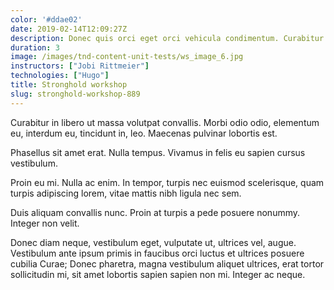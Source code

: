 ```yaml
---
color: '#ddae02'
date: 2019-02-14T12:09:27Z
description: Donec quis orci eget orci vehicula condimentum. Curabitur in libero ut massa volutpat convallis.
duration: 3
image: /images/tnd-content-unit-tests/ws_image_6.jpg
instructors: ["Jobi Rittmeier"]
technologies: ["Hugo"]
title: Stronghold workshop
slug: stronghold-workshop-889
---
```

Curabitur in libero ut massa volutpat convallis. Morbi odio odio, elementum eu, interdum eu, tincidunt in, leo. Maecenas pulvinar lobortis est.

Phasellus sit amet erat. Nulla tempus. Vivamus in felis eu sapien cursus vestibulum.

Proin eu mi. Nulla ac enim. In tempor, turpis nec euismod scelerisque, quam turpis adipiscing lorem, vitae mattis nibh ligula nec sem.

Duis aliquam convallis nunc. Proin at turpis a pede posuere nonummy. Integer non velit.

Donec diam neque, vestibulum eget, vulputate ut, ultrices vel, augue. Vestibulum ante ipsum primis in faucibus orci luctus et ultrices posuere cubilia Curae; Donec pharetra, magna vestibulum aliquet ultrices, erat tortor sollicitudin mi, sit amet lobortis sapien sapien non mi. Integer ac neque.
